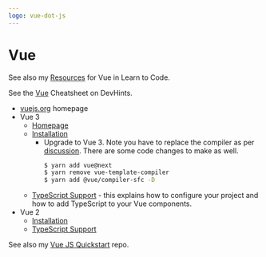 ```yaml
---
logo: vue-dot-js
---
```

# Vue

See also my [Resources](https://github.com/MichaelCurrin/learn-to-code/blob/master/en/topics/scripting_languages/JavaScript/libraries/vue.md) for Vue in Learn to Code.

See the [Vue](https://devhints.io/vue) Cheatsheet on DevHints.

- [vuejs.org](https://vuejs.org/) homepage
- Vue 3
    - [Homepage](https://v3.vuejs.org/)
    - [Installation](https://v3.vuejs.org/guide/installation.html)
        - Upgrade to Vue 3. Note you have to replace the compiler as per [discussion](https://stackoverflow.com/questions/63863222/after-upgrading-to-vue-3-cannot-find-module-vue-compiler-sfc-package-json). There are some code changes to make as well.
            ```sh
            $ yarn add vue@next
            $ yarn remove vue-template-compiler
            $ yarn add @vue/compiler-sfc -D
            ```
    - [TypeScript Support](https://v3.vuejs.org/guide/typescript-support.html) - this explains how to configure your project and how to add TypeScript to your Vue components.
- Vue 2
    - [Installation](https://vuejs.org/v2/guide/installation.html)
    - [TypeScript Support](https://vuejs.org/v2/guide/typescript.html)


See also my [Vue JS Quickstart](https://github.com/MichaelCurrin/vue-quickstart) repo.
